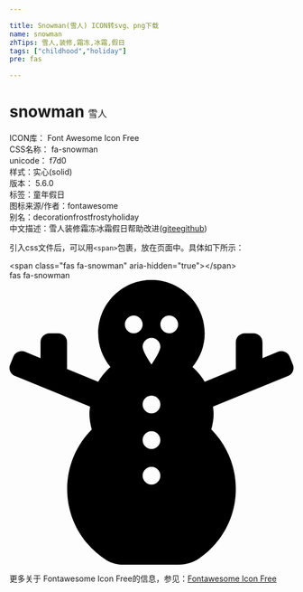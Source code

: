```yaml
---

title: Snowman(雪人) ICON转svg、png下载
name: snowman
zhTips: 雪人,装修,霜冻,冰霜,假日
tags: ["childhood","holiday"]
pre: fas

---
```


# snowman  <small style="font-size: 60%;font-weight: 100">雪人</small>


<div class="detail-page">
<p>
<span>
ICON库：
<span class="badge-secondary badge">Font Awesome Icon Free</span> 
</span>
<br/>
<span>
CSS名称：
<span class="badge-secondary badge">fa-snowman</span> 
</span>
<br/>
<span>
unicode：
<span class="badge-secondary badge">f7d0</span> 
<copy-btn content='f7d0' btn-title=""></copy-btn>
<copy-btn :content='String.fromCodePoint(parseInt("f7d0", 16))' btn-title="复制U"></copy-btn>
</span><br/><span>样式：<span class="badge-light badge">实心(solid)</span></span>
<br/>
<span>
版本：
<span class="badge-secondary badge">5.6.0</span> 
</span><br/><span>标签：<span class="badge-light badge"><router-link to="/tags/childhood.html">童年</router-link></span><span class="badge-light badge"><router-link to="/tags/holiday.html">假日</router-link></span></span>
<br/>
<span>图标来源/作者：<span class="badge-light badge">fontawesome</span></span> 
<br/>
<span>别名：<span class="badge-light badge">decoration</span><span class="badge-light badge">frost</span><span class="badge-light badge">frosty</span><span class="badge-light badge">holiday</span></span><br/><span class="zh-detail">中文描述：<span class="badge-primary badge">雪人</span><span class="badge-primary badge">装修</span><span class="badge-primary badge">霜冻</span><span class="badge-primary badge">冰霜</span><span class="badge-primary badge">假日</span><span class="help-link"><span>帮助改进</span>(<a href="https://gitee.com/liuwave/icon-helper/edit/master/json/fontawesome/solid/snowman.json" target="_blank" rel="noopener noreferrer">gitee</a><a href="https://github.com/liuwave/icon-helper/edit/master/json/fontawesome/solid/snowman.json" target="_blank" rel="noopener noreferrer">github</a></span>)</span><br/>
</p>
</div>
<div class="alert alert-dark">
  <i class="fas fa-snowman fa-xs"></i>
  <i class="fas fa-snowman fa-sm"></i>
  <i class="fas fa-snowman fa-lg"></i>
  <i class="fas fa-snowman fa-2x"></i>
  <i class="fas fa-snowman fa-3x"></i>
  <i class="fas fa-snowman fa-5x"></i>
  <i class="fas fa-snowman fa-7x"></i>
</div>
<div>
  <p>引入css文件后，可以用<code>&lt;span&gt;</code>包裹，放在页面中。具体如下所示：    
  </p>
  <div class="alert alert-primary" style="font-size: 14px">
    &lt;span class="fas fa-snowman" aria-hidden="true"&gt;&lt;/span&gt;
    <copy-btn content='<span class="fas fa-snowman" aria-hidden="true"></span>'></copy-btn>
  </div>
  <div class="alert alert-secondary">
    <i class="fas fa-snowman"
    style="font-size: 24px"
    aria-hidden="true"></i> fas fa-snowman
    <copy-btn content="fas fa-snowman" btn-title="复制图标名称"></copy-btn>
  </div>
</div>
<div id="svg" class="svg-wrap">
<svg xmlns="http://www.w3.org/2000/svg" viewBox="0 0 512 512"><path d="M510.9 152.3l-5.9-14.5c-3.3-8-12.6-11.9-20.8-8.7L456 140.6v-29c0-8.6-7.2-15.6-16-15.6h-16c-8.8 0-16 7-16 15.6v46.9c0 .5.3 1 .3 1.5l-56.4 23c-5.9-10-13.3-18.9-22-26.6 13.6-16.6 22-37.4 22-60.5 0-53-43-96-96-96s-96 43-96 96c0 23.1 8.5 43.9 22 60.5-8.7 7.7-16 16.6-22 26.6l-56.4-23c.1-.5.3-1 .3-1.5v-46.9C104 103 96.8 96 88 96H72c-8.8 0-16 7-16 15.6v29l-28.1-11.5c-8.2-3.2-17.5.7-20.8 8.7l-5.9 14.5c-3.3 8 .7 17.1 8.9 20.3l135.2 55.2c-.4 4-1.2 8-1.2 12.2 0 10.1 1.7 19.6 4.2 28.9C120.9 296.4 104 334.2 104 376c0 54 28.4 100.9 70.8 127.8 9.3 5.9 20.3 8.2 31.3 8.2h99.2c13.3 0 26.3-4.1 37.2-11.7 46.5-32.3 74.4-89.4 62.9-152.6-5.5-30.2-20.5-57.6-41.6-79 2.5-9.2 4.2-18.7 4.2-28.7 0-4.2-.8-8.1-1.2-12.2L502 172.6c8.1-3.1 12.1-12.2 8.9-20.3zM224 96c-8.8 0-16-7.2-16-16s7.2-16 16-16 16 7.2 16 16-7.2 16-16 16zm32 272c-8.8 0-16-7.2-16-16s7.2-16 16-16 16 7.2 16 16-7.2 16-16 16zm0-64c-8.8 0-16-7.2-16-16s7.2-16 16-16 16 7.2 16 16-7.2 16-16 16zm0-64c-8.8 0-16-7.2-16-16s7.2-16 16-16 16 7.2 16 16-7.2 16-16 16zm0-88s-16-23.2-16-32 7.2-16 16-16 16 7.2 16 16-16 32-16 32zm32-56c-8.8 0-16-7.2-16-16s7.2-16 16-16 16 7.2 16 16-7.2 16-16 16z"/></svg>
</div>
<detail full-name='fa-snowman'></detail>
    
<div><p>更多关于  Fontawesome Icon Free的信息，参见：<a target="_blank" href="https://iconhelper.cn/fontawesome.html">Fontawesome Icon Free</a>
</p></div>
